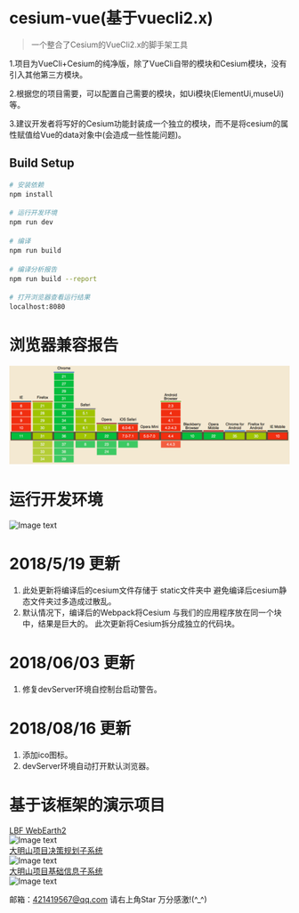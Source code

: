 # cesium-vue(基于vuecli2.x)

> 一个整合了Cesium的VueCli2.x的脚手架工具

1.项目为VueCli+Cesium的纯净版，除了VueCli自带的模块和Cesium模块，没有引入其他第三方模块。

2.根据您的项目需要，可以配置自己需要的模块，如Ui模块(ElementUi,museUi)等。

3.建议开发者将写好的Cesium功能封装成一个独立的模块，而不是将cesium的属性赋值给Vue的data对象中(会造成一些性能问题)。 

## Build Setup

``` bash
# 安装依赖
npm install

# 运行开发环境
npm run dev

# 编译
npm run build

# 编译分析报告
npm run build --report

# 打开浏览器查看运行结果
localhost:8080
```

# 浏览器兼容报告
![Image text](https://raw.githubusercontent.com/ShareQiu1994/img-folder/master/webGL.png) 

# 运行开发环境
![Image text](https://raw.githubusercontent.com/ShareQiu1994/img-folder/master/dev.gif)  

# 2018/5/19 更新
1. 此处更新将编译后的cesium文件存储于 static文件夹中 避免编译后cesium静态文件夹过多造成过散乱。
2. 默认情况下，编译后的Webpack将Cesium 与我们的应用程序放在同一个块中，结果是巨大的。 此次更新将Cesium拆分成独立的代码块。 

# 2018/06/03 更新
1. 修复devServer环境自控制台启动警告。

# 2018/08/16 更新
1. 添加ico图标。
2. devServer环境自动打开默认浏览器。 

# 基于该框架的演示项目 
[LBF WebEarth2](http://liubf.com:8038/LBFWebearth2/)<br/>
![Image text](http://liubf.com/wp-content/uploads/2018/12/LJ12DR_Q2KI0YS14U4.jpg)<br/>
[大明山项目决策规划子系统](http://liubf.com/dms23d2/)<br/>
![Image text](http://liubf.com/wp-content/uploads/2018/09/NAQ35FS48CDZ6XWYYBR5C-1024x576.jpg)<br/>
[大明山项目基础信息子系统](http://liubf.com/dms23d/)<br/>
![Image text](http://liubf.com/wp-content/uploads/2018/09/7V@UZ2TOG9_WU9XY-1024x576.jpg)<br/>

邮箱：421419567@qq.com 请右上角Star 万分感激!(^_^)